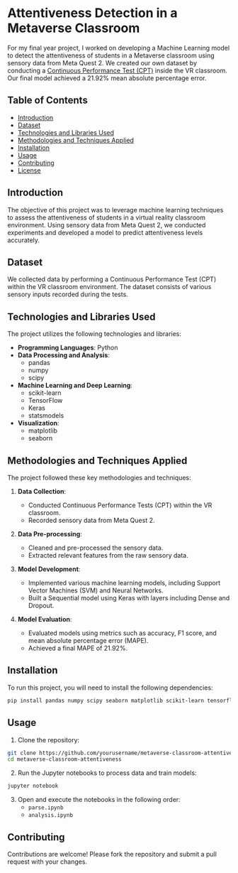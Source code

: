 # Attentiveness Detection in a Metaverse Classroom

For my final year project, I worked on developing a Machine Learning model to detect the attentiveness of students in a Metaverse classroom using sensory data from Meta Quest 2. We created our own dataset by conducting a [Continuous Performance Test (CPT)](https://www.sciencedirect.com/science/article/pii/S0747563216300759)  inside the VR classroom. Our final model achieved a 21.92% mean absolute percentage error.

## Table of Contents
- [Introduction](#introduction)
- [Dataset](#dataset)
- [Technologies and Libraries Used](#technologies-and-libraries-used)
- [Methodologies and Techniques Applied](#methodologies-and-techniques-applied)
- [Installation](#installation)
- [Usage](#usage)
- [Contributing](#contributing)
- [License](#license)

## Introduction

The objective of this project was to leverage machine learning techniques to assess the attentiveness of students in a virtual reality classroom environment. Using sensory data from Meta Quest 2, we conducted experiments and developed a model to predict attentiveness levels accurately.

## Dataset

We collected data by performing a Continuous Performance Test (CPT) within the VR classroom environment. The dataset consists of various sensory inputs recorded during the tests.

## Technologies and Libraries Used

The project utilizes the following technologies and libraries:

- **Programming Languages**: Python
- **Data Processing and Analysis**:
  - pandas
  - numpy
  - scipy
- **Machine Learning and Deep Learning**:
  - scikit-learn
  - TensorFlow
  - Keras
  - statsmodels
- **Visualization**:
  - matplotlib
  - seaborn

## Methodologies and Techniques Applied

The project followed these key methodologies and techniques:

1. **Data Collection**:
   - Conducted Continuous Performance Tests (CPT) within the VR classroom.
   - Recorded sensory data from Meta Quest 2.

2. **Data Pre-processing**:
   - Cleaned and pre-processed the sensory data.
   - Extracted relevant features from the raw sensory data.

3. **Model Development**:
   - Implemented various machine learning models, including Support Vector Machines (SVM) and Neural Networks.
   - Built a Sequential model using Keras with layers including Dense and Dropout.

4. **Model Evaluation**:
   - Evaluated models using metrics such as accuracy, F1 score, and mean absolute percentage error (MAPE).
   - Achieved a final MAPE of 21.92%.

## Installation

To run this project, you will need to install the following dependencies:

```bash
pip install pandas numpy scipy seaborn matplotlib scikit-learn tensorflow keras statsmodels
```

## Usage

1. Clone the repository:

```bash
git clone https://github.com/yourusername/metaverse-classroom-attentiveness.git
cd metaverse-classroom-attentiveness
```

2. Run the Jupyter notebooks to process data and train models:

```bash
jupyter notebook
```

3. Open and execute the notebooks in the following order:
   - `parse.ipynb`
   - `analysis.ipynb`

## Contributing

Contributions are welcome! Please fork the repository and submit a pull request with your changes.